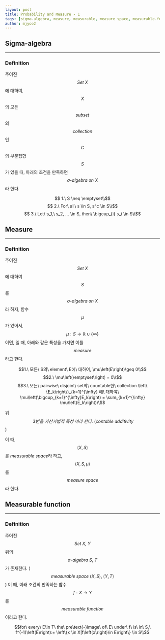 ```yaml
---
layout: post
title: Probability and Measure - 1
tags: [sigma-algebra, measure, measurable, measure space, measurable-function]
author: mjyoo2
---
```


## Sigma-algebra
---
### Definition
주어진 $$Set\ X$$에 대하여, $$X$$의 모든 $$subset$$의 $$collection$$인 $$C$$의 부분집합 $$S$$가 있을 때, 아래의 조건을 만족하면 $$\sigma\text{-}algebra\ on\ X$$라 한다.

$$ 1.\ S \neq \emptyset\\$$
$$ 2.\ For\ all\ s \in S, s^c \in S\\$$
$$ 3.\ Let\ s_1,\ s_2, ... \in S, then\ \bigcup_{i} s_i \in S\\$$

## Measure
---
### Definition
주어진 $$Set\ X$$에 대하여 $$S$$를 $$\sigma\text{-}algebra\ on\ X$$라 하자, 함수 $$\mu$$가 있어서, $$\mu : S \to \mathbb{R} \cup \left\{\infty\right\}$$이면, 일 때, 아래와 같은 특성을 가지면 이를 $$measure$$라고 한다.

$$1.\ 모든\ S의\ element\ E에\ 대하여, \mu\left(E\right)\geq 0\\$$
$$2.\ \mu\left(\emptyset\right) = 0\\$$
$$3.\ 모든\ pairwise\ disjoint\ set의\ countable한\ collection \left\{E_k\right\}_{k=1}^{\infty} 에\ 대하여\ \mu\left(\bigcup_{k=1}^{\infty}E_k\right) = \sum_{k=1}^{\infty} \mu\left(E_k\right)\\$$

위$$\ 3번을\ 가산가법적\ 특성\ 이라\ 한다.\ (contable\ additivity$$)

이 때, $$\left(X, S\right)$$ 를 $measurable\ space$라 하고, $$\left(X, S, \mu\right)$$ 를 $$measure\ space$$라 한다.

## Measurable function
---
### Definition
주어진 $$Set\ X,\ Y$$ 위의 $$\sigma\text{-}algebra\ S,\ T$$ 가 존재한다. ($$measurable\ space\ (X, S),\ (Y, T)$$) 이 때, 아래 조건의 만족하는 함수 $$f: X \to Y$$ 를 $$measurable\ function$$이라고 한다.

$$for\ every\ E\in T\ the\ pre\text{-}image\ of\ E\ under\ f\ is\ in\ S,\ f^{-1}\left(E\right):= \left\{x \in X|f\left(x\right)\in E\right\} \in S\\$$
